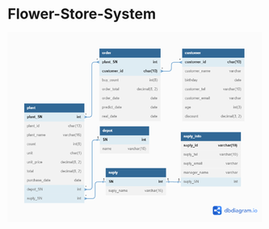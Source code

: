# Flower-Store-System
![image](https://github.com/Xting123/Flower-Store-System/blob/main/img/flower%20shop.png)

